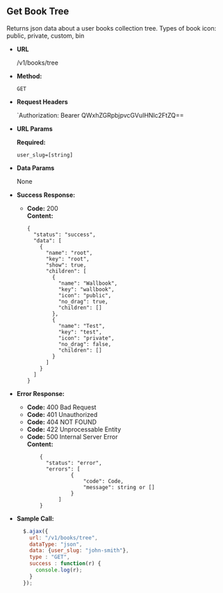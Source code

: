 **Get Book Tree**
----
  Returns json data about a user books collection tree. Types of book icon: public, private, custom, bin

* **URL**

  /v1/books/tree
  
* **Method:**

  `GET`

*  **Request Headers**

    `Authorization: Bearer QWxhZGRpbjpvcGVuIHNlc2FtZQ==
  
*  **URL Params**
    
    **Required:**
    
   `user_slug=[string]` <br/>

* **Data Params**

  None

* **Success Response:**

  * **Code:** 200 <br />
    **Content:** 
    
    ```
    {
      "status": "success",
      "data": [
        {
          "name": "root",
          "key": "root",
          "show": true,
          "children": [
            {
              "name": "Wallbook",
              "key": "wallbook",
              "icon": "public",
              "no_drag": true,
              "children": []
            },
            {
              "name": "Test",
              "key": "test",
              "icon": "private",
              "no_drag": false,
              "children": []
            }
          ]
        }   
      ]
    }
    ```
 
* **Error Response:**

    * **Code:** 400 Bad Request <br />
    * **Code:** 401 Unauthorized <br />
    * **Code:** 404 NOT FOUND<br />
    * **Code:** 422 Unprocessable Entity <br />
    * **Code:** 500 Internal Server Error<br />
      **Content:** 
      ```
          {
            "status": "error",
            "errors": [
                    {
                        "code": Code,
                        "message": string or []
                    }
                ]
          }
      ```

* **Sample Call:**

  ```javascript
    $.ajax({
      url: "/v1/books/tree",
      dataType: "json",
      data: {user_slug: "john-smith"},
      type : "GET",
      success : function(r) {
        console.log(r);
      }
    });
  ```